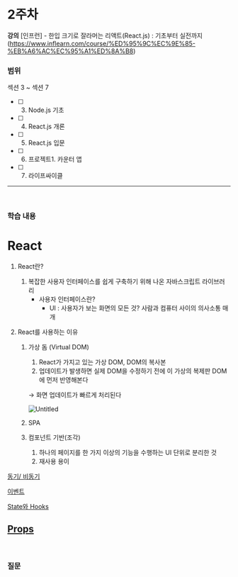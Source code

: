 # 2주차

**강의**
[인프런] - 한입 크기로 잘라머는 리액트(React.js) : 기초부터 실전까지
(https://www.inflearn.com/course/%ED%95%9C%EC%9E%85-%EB%A6%AC%EC%95%A1%ED%8A%B8)

### 범위

섹션 3 ~ 섹션 7

- [ ] 3.  Node.js 기초
- [ ] 4.  React.js 개론
- [ ] 5.  React.js 입문
- [ ] 6.  프로젝트1. 카운터 앱
- [ ] 7.  라이프싸이클

---

</br>

### 학습 내용

# React

1. React란?
   1. 복잡한 사용자 인터페이스를 쉽게 구축하기 위해 나온 자바스크립트 라이브러리
      - 사용자 인터페이스란?
        - UI : 사용자가 보는 화면의 모든 것? 사람과 컴퓨터 사이의 의사소통 매개
2. React를 사용하는 이유

   1. 가상 돔 (Virtual DOM)

      1. React가 가지고 있는 가상 DOM, DOM의 복사본
      2. 업데이트가 발생하면 실제 DOM을 수정하기 전에 이 가상의 복제판 DOM에 먼저 반영해본다

      → 화면 업데이트가 빠르게 처리된다

      ![Untitled](React%203d9ba0d8063f40ddb5cbc6b140dc82b1/Untitled.png)

   2. SPA
   3. 컴포넌트 기반(조각)
      1. 하나의 페이지를 한 가지 이상의 기능을 수행하는 UI 단위로 분리한 것
      2. 재사용 용이

[동기/ 비동기](React%203d9ba0d8063f40ddb5cbc6b140dc82b1/%E1%84%83%E1%85%A9%E1%86%BC%E1%84%80%E1%85%B5%20%E1%84%87%E1%85%B5%E1%84%83%E1%85%A9%E1%86%BC%E1%84%80%E1%85%B5%2052d3511c34a54905936af02c8d7d44e7.md)

[이벤트](React%203d9ba0d8063f40ddb5cbc6b140dc82b1/%E1%84%8B%E1%85%B5%E1%84%87%E1%85%A6%E1%86%AB%E1%84%90%E1%85%B3%207882620439504a50886c08beb7860c6a.md)

[State와 Hooks](React%203d9ba0d8063f40ddb5cbc6b140dc82b1/State%E1%84%8B%E1%85%AA%20Hooks%2038c4a17167de491d85f2b0dd28fa9131.md)

## [Props](React%203d9ba0d8063f40ddb5cbc6b140dc82b1/Props%20fad4efbf969d4920b4ea7fcde96497a7.md)

</br>

### 질문
